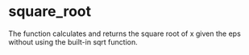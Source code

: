 square_root
===========

The function calculates and returns the square root of x given the eps without using the built-in sqrt function.
